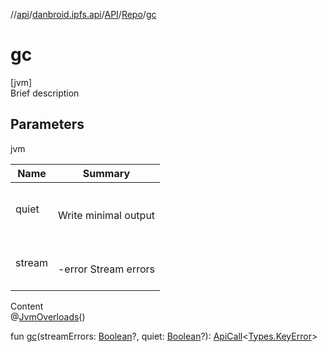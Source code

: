 //[api](../../../index.md)/[danbroid.ipfs.api](../../index.md)/[API](../index.md)/[Repo](index.md)/[gc](gc.md)



# gc  
[jvm]  
Brief description  


## Parameters  
  
jvm  
  
|  Name|  Summary| 
|---|---|
| quiet| <br><br>Write minimal output<br><br>
| stream| <br><br>-error Stream errors<br><br>
  
  
Content  
@[JvmOverloads](https://kotlinlang.org/api/latest/jvm/stdlib/kotlin.jvm/-jvm-overloads/index.html)()  
  
fun [gc](gc.md)(streamErrors: [Boolean](https://kotlinlang.org/api/latest/jvm/stdlib/kotlin/-boolean/index.html)?, quiet: [Boolean](https://kotlinlang.org/api/latest/jvm/stdlib/kotlin/-boolean/index.html)?): [ApiCall](../../-api-call/index.md)<[Types.KeyError](../../-types/-key-error/index.md)>  



